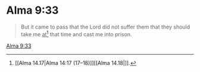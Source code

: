 # Alma 9:33

> But it came to pass that the Lord did not suffer them that they should take me <u>at</u>[^a] that time and cast me into prison.

[Alma 9:33](https://www.churchofjesuschrist.org/study/scriptures/bofm/alma/9?lang=eng&id=p33#p33)


[^a]: [[Alma 14.17|Alma 14:17 (17–18)]][[Alma 14.18|]].  
